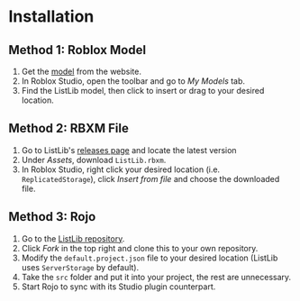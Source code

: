 # Installation

## Method 1: Roblox Model

1. Get the [model](https://www.roblox.com/library/6374598616/ListLib "ListLib Roblox model") from the website.
2. In Roblox Studio, open the toolbar and go to *My Models* tab.
3. Find the ListLib model, then click to insert or drag to your desired location.

## Method 2: RBXM File

1. Go to ListLib's [releases page](https://github.com/TheCarbyneUniverse/ListLib/releases "ListLib GitHub Releases") and locate the latest version
2. Under *Assets*, download `ListLib.rbxm`.
3. In Roblox Studio, right click your desired location (i.e. `ReplicatedStorage`), click *Insert from file* and choose the downloaded file.

## Method 3: Rojo

1. Go to the [ListLib repository](https://github.com/TheCarbyneUniverse/ListLib "GitHub").
2. Click *Fork* in the top right and clone this to your own repository.
3. Modify the `default.project.json` file to your desired location (ListLib uses `ServerStorage` by default).
4. Take the `src` folder and put it into your project, the rest are unnecessary.
5. Start Rojo to sync with its Studio plugin counterpart.